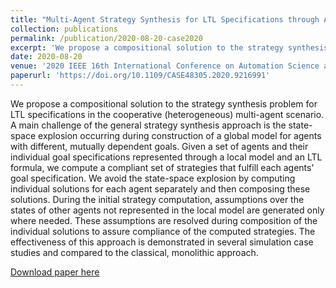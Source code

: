 ```yaml
---
title: "Multi-Agent Strategy Synthesis for LTL Specifications through Assumption Composition"
collection: publications
permalink: /publication/2020-08-20-case2020
excerpt: 'We propose a compositional solution to the strategy synthesis problem for LTL specifications in the cooperative (heterogeneous) multi-agent scenario.'
date: 2020-08-20
venue: '2020 IEEE 16th International Conference on Automation Science and Engineering (CASE)'
paperurl: 'https://doi.org/10.1109/CASE48305.2020.9216991'
---
```

We propose a compositional solution to the strategy synthesis problem for LTL specifications in the cooperative (heterogeneous) multi-agent scenario. A main challenge of the general strategy synthesis approach is the state-space explosion occurring during construction of a global model for agents with different, mutually dependent goals. Given a set of agents and their individual goal specifications represented through a local model and an LTL formula, we compute a compliant set of strategies that fulfill each agents' goal specification. We avoid the state-space explosion by computing individual solutions for each agent separately and then composing these solutions. During the initial strategy computation, assumptions over the states of other agents not represented in the local model are generated only where needed. These assumptions are resolved during composition of the individual solutions to assure compliance of the computed strategies. The effectiveness of this approach is demonstrated in several simulation case studies and compared to the classical, monolithic approach.

[Download paper here](https://doi.org/10.1109/CASE48305.2020.9216991)
